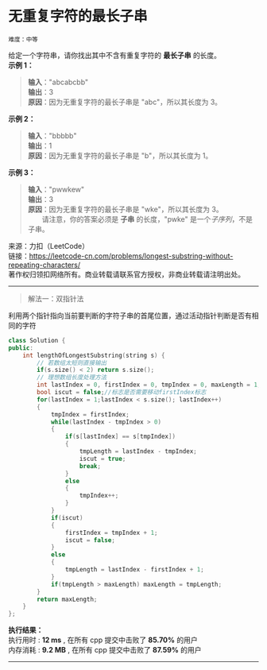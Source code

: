 # 无重复字符的最长子串 #  
`难度：中等`  

给定一个字符串，请你找出其中不含有重复字符的 **最长子串** 的长度。  
**示例 1：**  
>**输入**："abcabcbb"  
>**输出**：3  
>**原因**：因为无重复字符的最长子串是 "abc"，所以其长度为 3。  

**示例 2：**  
>**输入**："bbbbb"  
>**输出**：1  
>**原因**：因为无重复字符的最长子串是 "b"，所以其长度为 1。  

**示例 3：**  
>**输入**："pwwkew"  
>**输出**：3  
>**原因**：因为无重复字符的最长子串是 "wke"，所以其长度为 3。  
&emsp;&emsp;请注意，你的答案必须是 **子串** 的长度，"pwke" 是一个*子序列*，不是子串。  

来源：力扣（LeetCode）  
链接：https://leetcode-cn.com/problems/longest-substring-without-repeating-characters/  
著作权归领扣网络所有。商业转载请联系官方授权，非商业转载请注明出处。  

---  
>解法一：双指针法  

利用两个指针指向当前要判断的字符子串的首尾位置，通过活动指针判断是否有相同的字符
```C++
class Solution {
public:
    int lengthOfLongestSubstring(string s) {
        // 若数组太短则直接输出
        if(s.size() < 2) return s.size();
        // 理想数组长度处理方法
        int lastIndex = 0, firstIndex = 0, tmpIndex = 0, maxLength = 1, tmpLength = 1;
        bool iscut = false;//标志是否需要移动firstIndex标志
        for(lastIndex = 1;lastIndex < s.size(); lastIndex++)
        {
            tmpIndex = firstIndex;
            while(lastIndex - tmpIndex > 0)
            {
                if(s[lastIndex] == s[tmpIndex])
                {
                    tmpLength = lastIndex - tmpIndex;
                    iscut = true;
                    break;
                }
                else
                {
                    tmpIndex++;
                }
            }
            if(iscut)
            {
                firstIndex = tmpIndex + 1;
                iscut = false;
            }
            else
            {
                tmpLength = lastIndex - firstIndex + 1;
            }
            if(tmpLength > maxLength) maxLength = tmpLength;
        }
        return maxLength;
    }
};
```  

**执行结果：**  
执行用时 : **12 ms** , 在所有 cpp 提交中击败了 **85.70%** 的用户  
内存消耗 : **9.2 MB** , 在所有 cpp 提交中击败了 **87.59%** 的用户  

---